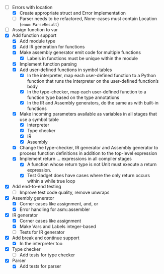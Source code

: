 - [ ] Errors with location
  - [X] Create appropriate struct and Error implementation
  - [ ] Parser needs to be refactored, None-cases must contain Location (`enum ParseResult`)
- [ ] Assign function to var
- [X] Add function support
  - [X] Add module type
  - [X] Add IR generation for functions
  - [X] Make assembly generator emit code for multiple functions
    - [X] Labels in functions must be unique within the module
  - [X] Implement function parsing
  - [X] Add user-defined functions in symbol tables
    - [X] In the interpreter, map each user-defined function to a Python function that runs the interpreter on the user-defined function’s body
    - [X] In the type-checker, map each user-defined function to a function type based on the type annotations
    - [X] In the IR and Assembly generators, do the same as with built-in functions
  - [X] Make incoming parameters available as variables in all stages that use a symbol table
    - [X] Interpreter
    - [X] Type checker
    - [X] IR
    - [X] Assembly
  - [X] Change the type-checker, IR generator and Assembly generator to process function definitions in addition to the top-level expression
  - [X] Implement return ... expressions in all compiler stages
    - [X] A function whose return type is not Unit must execute a return expression.
    - [X] Test Gadget does have cases where the only return occurs within a while true loop
- [X] Add end-to-end testing
  - [ ] Improve test code quality, remove unwraps
- [X] Assembly generator
  - [X] Corner cases like assignment, and, or
  - [X] Error handling for asm::assembler
- [X] IR generator
  - [X] Corner cases like assignment
  - [X] Make Vars and Labels integer-based
  - [ ] Tests for IR generator
- [X] Add break and continue support
  - [X] In the interpreter too
- [X] Type checker
  - [ ] Add tests for type checker
- [X] Parser
  - [X] Add tests for parser
